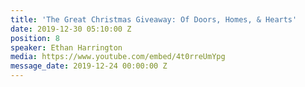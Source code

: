 ```yaml
---
title: 'The Great Christmas Giveaway: Of Doors, Homes, & Hearts'
date: 2019-12-30 05:10:00 Z
position: 8
speaker: Ethan Harrington
media: https://www.youtube.com/embed/4t0rreUmYpg
message_date: 2019-12-24 00:00:00 Z
---
```



